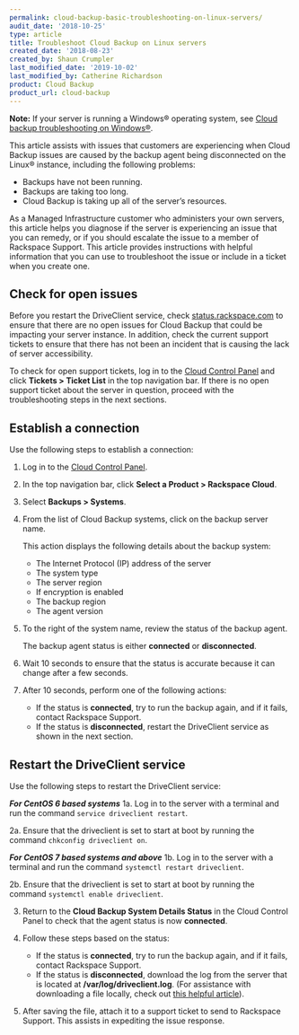 ```yaml
---
permalink: cloud-backup-basic-troubleshooting-on-linux-servers/
audit_date: '2018-10-25'
type: article
title: Troubleshoot Cloud Backup on Linux servers
created_date: '2018-08-23'
created_by: Shaun Crumpler
last_modified_date: '2019-10-02'
last_modified_by: Catherine Richardson
product: Cloud Backup
product_url: cloud-backup
---
```


**Note:** If your server is running a Windows&reg; operating system, see [Cloud backup troubleshooting on Windows&reg;](/how-to/cloud-backup-basic-troubleshooting-on-window-2008-servers/). 

This article assists with issues that customers are experiencing when Cloud
Backup issues are caused by the backup agent being disconnected on the
Linux&reg; instance, including the following problems:

* Backups have not been running.
* Backups are taking too long.
* Cloud Backup is taking up all of the server’s resources.

As a Managed Infrastructure customer who administers your own servers, this
article helps you diagnose if the server is experiencing an issue that you can
remedy, or if you should escalate the issue to a member of Rackspace Support.
This article provides instructions with helpful information that you can use
to troubleshoot the issue or include in a ticket when you create one.

## Check for open issues

Before you restart the DriveClient service, check
[status.rackspace.com](https://status.rackspace.com)
to ensure that there are no open issues for Cloud Backup that could be
impacting your server instance.
In addition, check the current support tickets to ensure that there has not
been an incident that is causing the lack of server accessibility.

To check for open support tickets, log in to the [Cloud Control
Panel](https://login.rackspace.com/) and click **Tickets > Ticket List**
in the top navigation bar. If there is no open support ticket
about the server in question, proceed with the troubleshooting steps in the
next sections.

## Establish a connection

Use the following steps to establish a connection:

1. Log in to the [Cloud Control Panel](https://login.rackspace.com).

2. In the top navigation bar, click **Select a Product > Rackspace Cloud**.

3. Select **Backups > Systems**.

4. From the list of Cloud Backup systems, click on the backup server name.

   This action displays the following details about the backup system:

   - The Internet Protocol (IP) address of the server
   - The system type
   - The server region
   - If encryption is enabled
   - The backup region
   - The agent version

5. To the right of the system name, review the status of the backup agent.

   The backup agent status is either **connected** or **disconnected**.

6. Wait 10 seconds to ensure that the status is accurate because it can change
   after a few seconds.

7. After 10 seconds, perform one of the following actions:

   - If the status is **connected**, try to run the backup again, and if it
     fails, contact Rackspace Support.
   - If the status is **disconnected**, restart the DriveClient service as
     shown in the next section.

## Restart the DriveClient service

Use the following steps to restart the DriveClient service:

***For CentOS 6 based systems***
1a. Log in to the server with a terminal and run the command
   `service driveclient restart`.

2a. Ensure that the driveclient is set to start at boot by running the command
   `chkconfig driveclient on`.
   
***For CentOS 7 based systems and above***
1b. Log in to the server with a terminal and run the command
   `systemctl restart driveclient`.

2b. Ensure that the driveclient is set to start at boot by running the command
   `systemctl enable driveclient`.

3. Return to the **Cloud Backup System Details Status** in the Cloud Control
   Panel to check that the agent status is now **connected**.

4. Follow these steps based on the status:

   - If the status is **connected**, try to run the backup again, and if it
     fails, contact Rackspace Support.
   - If the status is **disconnected**, download the log from the server that
     is located at **/var/log/driveclient.log**. (For assistance with
     downloading a file locally, check out [this helpful
     article](/how-to/transfer-files-to-or-from-a-linux-server-without-ftp)).

5. After saving the file, attach it to a support ticket to send to Rackspace
   Support. This assists in expediting the issue response.

